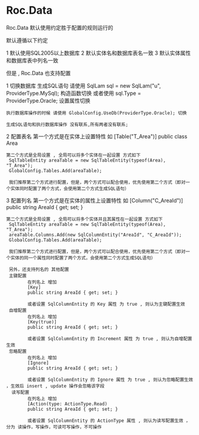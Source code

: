 # Roc.Data
Roc.Data 默认使用约定胜于配置的规则运行的

默认遵循以下约定

1 默认使用SQL2005以上数据库
2 默认实体名和数据库表名一致
3 默认实体属性和数据库表中列名一致

但是 , Roc.Data 也支持配置

1 切换数据库
	生成SQL语句 请使用 SqlLam<Area> sql = new SqlLam<Area>("u", ProviderType.MySql); 构造函数切换
	或者使用 sql.Type = ProviderType.Oracle; 设置属性切换

	执行数据库操作的时候 请使用 GlobalConfig.UseDb(ProviderType.Oracle); 切换

	生成SQL语句和执行数据库操作 没有联系,所有两者没有联系;

2 配置表名
	第一个方式是在实体上设置特性 如
	[Table("T_Area")]
    public class Area

	第二个方式是全局设置 , 全局可以将多个实体在一起设置 方式如下
	 SqlTableEntity areaTable = new SqlTableEntity(typeof(Area), "T_Area");
     GlobalConfig.Tables.Add(areaTable);

	 我们推荐第二个方式进行配置，但是，两个方式可以配合使用，优先使用第二个方式（即对一个实体同时配置了两个方式，会使用第二个方式生成SQL语句）

3 配置列名
	第一个方式是在实体的属性上设置特性 如
	[Column("C_AreaId")]
    public string AreaId { get; set; }

	第二个方式是全局设置 , 全局可以将多个实体并且其属性在一起设置 方式如下
	 SqlTableEntity areaTable = new SqlTableEntity(typeof(Area), "T_Area");
	 areaTable.Columns.Add(new SqlColumnEntity("AreaId", "C_AreaId"));
     GlobalConfig.Tables.Add(areaTable);

	 我们推荐第二个方式进行配置，但是，两个方式可以配合使用，优先使用第二个方式（即对一个实体的同一个属性同时配置了两个方式，会使用第二个方式生成SQL语句）

	 另外，还支持列名的 其他配置
	 主键配置 
			在列名上 增加 
			[Key]
			public string AreaId { get; set; }

			或者设置 SqlColumnEntity 的 Key 属性 为 true , 则认为主键配置生效
	 自增配置
			在列名上 增加 
			[Key(true)]
			public string AreaId { get; set; }

			或者设置 SqlColumnEntity 的 Increment 属性 为 true , 则认为自增配置生效
     忽略配置
		    在列名上 增加 
			[Ignore]
			public string AreaId { get; set; }

			或者设置 SqlColumnEntity 的 Ignore 属性 为 true , 则认为忽略配置生效 ，生效后 insert , update 操作会忽略该字段
	  读写配置
	        在列名上 增加 
			[Action(type: ActionType.Read)
			public string AreaId { get; set; }

			或者设置 SqlColumnEntity 的 ActionType 属性 , 则认为读写配置生效 ，分为 读操作，写操作，可读可写操作，不可操作
